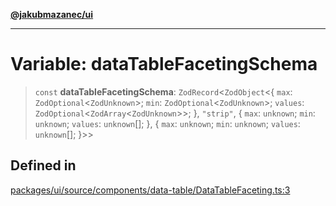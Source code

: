 [**@jakubmazanec/ui**](../README.md)

---

# Variable: dataTableFacetingSchema

> `const` **dataTableFacetingSchema**: `ZodRecord`\<`ZodObject`\<\{ `max`:
> `ZodOptional`\<`ZodUnknown`\>; `min`: `ZodOptional`\<`ZodUnknown`\>; `values`:
> `ZodOptional`\<`ZodArray`\<`ZodUnknown`\>\>; \}, `"strip"`, \{ `max`: `unknown`; `min`: `unknown`;
> `values`: `unknown`[]; \}, \{ `max`: `unknown`; `min`: `unknown`; `values`: `unknown`[]; \}\>\>

## Defined in

[packages/ui/source/components/data-table/DataTableFaceting.ts:3](https://github.com/jakubmazanec/tools/blob/a4967209f10f2b04ade958bd873ac46f1290cee7/packages/ui/source/components/data-table/DataTableFaceting.ts#L3)
